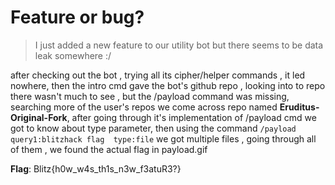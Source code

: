 #  Feature or bug?
> I just added a new feature to our utility bot but there seems to be data leak somewhere :/

after checking out the bot , trying all its cipher/helper commands , it led nowhere, then the intro cmd gave the bot's github repo , looking into to repo there wasn't much to see , but the /payload command was missing, searching more of the user's repos  we come across repo named **Eruditus-Original-Fork**, after going through it's implementation of /payload cmd  we got to know about type parameter, then using the command
`/payload query1:blitzhack flag  type:file`
we got multiple files , going through all of them , we found the actual flag in payload.gif

**Flag**: Blitz{h0w_w4s_th1s_n3w_f3atuR3?}
